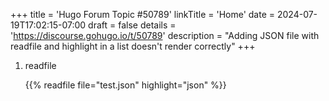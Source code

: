 +++
title = 'Hugo Forum Topic #50789'
linkTitle = 'Home'
date = 2024-07-19T17:02:15-07:00
draft = false
details = 'https://discourse.gohugo.io/t/50789'
description = "Adding JSON file with readfile and highlight in a list doesn't render correctly"
+++

1. readfile

   {{% readfile file="test.json" highlight="json" %}}
